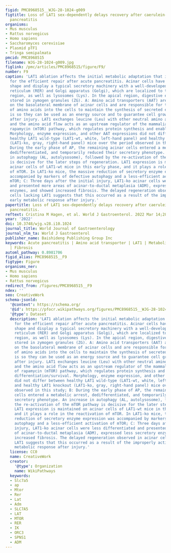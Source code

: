```yaml
---
figid: PMC8968515__WJG-28-1024-g009
figtitle: Loss of LAT1 sex-dependently delays recovery after caerulein-induced acute
  pancreatitis
organisms:
- Mus musculus
- Rattus norvegicus
- Homo sapiens
- Saccharomyces cerevisiae
- Plasmid pTF1
- Tringa semipalmata
pmcid: PMC8968515
filename: WJG-28-1024-g009.jpg
figlink: /pmc/articles/PMC8968515/figure/F9/
number: F9
caption: 'LAT1 ablation affects the initial metabolic adaptation that is necessary
  for the efficient repair after acute pancreatitis. Acinar cells have a pyramidal
  shape and display a typical secretory machinery with a well-developed rough endoplasmic
  reticulum (RER) and Golgi apparatus (Golgi), which are localized to the perinuclear
  region, as well as lysosomes (Lys). In the apical region, digestive enzymes are
  stored in zymogen granules (ZG). A: Amino acid transporters (AAT) are expressed
  on the basolateral membrane of acinar cells and are responsible for the transportation
  of amino acids into the cells to maintain the synthesis of secreted enzymes; this
  is so they can be used as an energy source and to guarantee cell growth and regeneration
  after injury. LAT1 exchanges leucine (Leu) with other neutral amino acids (nAA),
  and the amino acid flow acts as an upstream regulator of the mammalian target of
  rapamycin (mTOR) pathway, which regulates protein synthesis and enables cell differentiation/survival.
  Morphology, enzyme expression, and other AAT expressions did not differ between
  healthy LAT1 wild-type (LAT1-wt, white, left-hand panel) and healthy LAT1 knockout
  (LAT1-ko, gray, right-hand panel) mice over the period observed in this study; B:
  During the early phase of AP, the remaining acinar cells entered a metabolic arrest,
  dedifferentiated, and temporarily reduced their secretory phenotype. An increase
  in autophagy (AL, autolysosome), followed by the re-activation of the mTOR pathway
  is decisive for the later steps of regeneration. LAT1 expression is maintained on
  acinar cells of LAT1-wt mice in this early phase, and it plays a role in the reactivation
  of mTOR. In LAT1-ko mice, the massive reduction of secretory enzyme expression was
  accompanied by markers of defective autophagy and a less-efficient activation of
  mTOR; C: Three days after the initial injury, LAT1-ko acinar cells were less differentiated
  and presented more areas of acinar-to-ductal metaplasia (ADM), expressed less secretory
  enzymes, and showed increased fibrosis. The delayed regeneration observed in acinar
  cells lacking LAT1 suggests that this occurred as a result of the improperly activated
  early metabolic response after injury.'
papertitle: Loss of LAT1 sex-dependently delays recovery after caerulein-induced acute
  pancreatitis.
reftext: Cristina M Hagen, et al. World J Gastroenterol. 2022 Mar 14;28(10):1024-1054.
year: '2022'
doi: 10.3748/wjg.v28.i10.1024
journal_title: World Journal of Gastroenterology
journal_nlm_ta: World J Gastroenterol
publisher_name: Baishideng Publishing Group Inc
keywords: Acute pancreatitis | Amino acid transporter | LAT1 | Metabolism | Regeneration
  | Fibrosis
automl_pathway: 0.8981706
figid_alias: PMC8968515__F9
figtype: Figure
organisms_ner:
- Mus musculus
- Homo sapiens
- Rattus norvegicus
redirect_from: /figures/PMC8968515__F9
ndex: ''
seo: CreativeWork
schema-jsonld:
  '@context': https://schema.org/
  '@id': https://pfocr.wikipathways.org/figures/PMC8968515__WJG-28-1024-g009.html
  '@type': Dataset
  description: 'LAT1 ablation affects the initial metabolic adaptation that is necessary
    for the efficient repair after acute pancreatitis. Acinar cells have a pyramidal
    shape and display a typical secretory machinery with a well-developed rough endoplasmic
    reticulum (RER) and Golgi apparatus (Golgi), which are localized to the perinuclear
    region, as well as lysosomes (Lys). In the apical region, digestive enzymes are
    stored in zymogen granules (ZG). A: Amino acid transporters (AAT) are expressed
    on the basolateral membrane of acinar cells and are responsible for the transportation
    of amino acids into the cells to maintain the synthesis of secreted enzymes; this
    is so they can be used as an energy source and to guarantee cell growth and regeneration
    after injury. LAT1 exchanges leucine (Leu) with other neutral amino acids (nAA),
    and the amino acid flow acts as an upstream regulator of the mammalian target
    of rapamycin (mTOR) pathway, which regulates protein synthesis and enables cell
    differentiation/survival. Morphology, enzyme expression, and other AAT expressions
    did not differ between healthy LAT1 wild-type (LAT1-wt, white, left-hand panel)
    and healthy LAT1 knockout (LAT1-ko, gray, right-hand panel) mice over the period
    observed in this study; B: During the early phase of AP, the remaining acinar
    cells entered a metabolic arrest, dedifferentiated, and temporarily reduced their
    secretory phenotype. An increase in autophagy (AL, autolysosome), followed by
    the re-activation of the mTOR pathway is decisive for the later steps of regeneration.
    LAT1 expression is maintained on acinar cells of LAT1-wt mice in this early phase,
    and it plays a role in the reactivation of mTOR. In LAT1-ko mice, the massive
    reduction of secretory enzyme expression was accompanied by markers of defective
    autophagy and a less-efficient activation of mTOR; C: Three days after the initial
    injury, LAT1-ko acinar cells were less differentiated and presented more areas
    of acinar-to-ductal metaplasia (ADM), expressed less secretory enzymes, and showed
    increased fibrosis. The delayed regeneration observed in acinar cells lacking
    LAT1 suggests that this occurred as a result of the improperly activated early
    metabolic response after injury.'
  license: CC0
  name: CreativeWork
  creator:
    '@type': Organization
    name: WikiPathways
  keywords:
  - Slc7a5
  - ap
  - Mtor
  - Rer
  - Lat
  - Adm
  - SLC7A5
  - LAT
  - MTOR
  - RER
  - IK
  - ORC3
  - SPNS1
  - ADM
---
```

